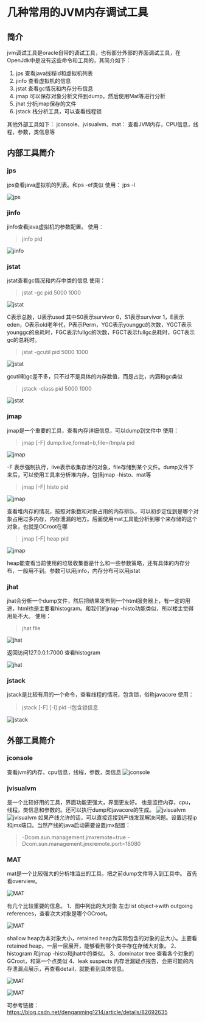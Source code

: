 # 几种常用的JVM内存调试工具
## 简介
jvm调试工具是oracle自带的调试工具，也有部分外部的界面调试工具，在OpenJdk中是没有这些命令和工具的，其简介如下：
1. jps 查看java线程id和虚拟机列表
2. jinfo 查看虚拟机的信息
3. jstat 查看gc情况和内存分布信息
4. jmap 可以保存对象分析文件到dump，然后使用Mat等进行分析
5. jhat 分析jmap保存的文件
6. jstack 栈分析工具，可以查看线程锁

其他外部工具如下：
jconsole、jvisualvm、mat： 查看JVM内存，CPU信息，线程，参数，类信息等
## 内部工具简介
### jps
jps查看java虚拟机的列表。和ps -ef类似 
使用：
jps -l 

![jps](https://img-blog.csdn.net/20180913172423227?watermark/2/text/aHR0cHM6Ly9ibG9nLmNzZG4ubmV0L2Rlbmdhbm1pbmcxMjE0/font/5a6L5L2T/fontsize/400/fill/I0JBQkFCMA==/dissolve/70)
### jinfo
jinfo查看java虚拟机的参数配置。 
使用：

> jinfo pid

![jinfo](https://img-blog.csdn.net/20180913172615598?watermark/2/text/aHR0cHM6Ly9ibG9nLmNzZG4ubmV0L2Rlbmdhbm1pbmcxMjE0/font/5a6L5L2T/fontsize/400/fill/I0JBQkFCMA==/dissolve/70)
### jstat
jstat查看gc情况和内存中类的信息 
使用：

> jstat -gc pid 5000 1000 

![jstat](https://img-blog.csdn.net/20180913172921619?watermark/2/text/aHR0cHM6Ly9ibG9nLmNzZG4ubmV0L2Rlbmdhbm1pbmcxMjE0/font/5a6L5L2T/fontsize/400/fill/I0JBQkFCMA==/dissolve/70)

C表示总数，U表示used 
其中S0表示survivor 0，S1表示survivor 1，E表示eden，O表示old老年代，P表示Perm，YGC表示younggc的次数，YGCT表示younggc的总耗时，FGC表示fullgc的次数，FGCT表示fullgc总耗时，GCT表示gc的总耗时。

> jstat -gcutil pid 5000 1000 

![jstat](https://img-blog.csdn.net/2018091317344633?watermark/2/text/aHR0cHM6Ly9ibG9nLmNzZG4ubmV0L2Rlbmdhbm1pbmcxMjE0/font/5a6L5L2T/fontsize/400/fill/I0JBQkFCMA==/dissolve/70)

gcutil和gc差不多，只不过不是具体的内存数值，而是占比，内涵和gc类似

> jstack -class pid 5000 1000 

![jstat](https://img-blog.csdn.net/20180913173601912?watermark/2/text/aHR0cHM6Ly9ibG9nLmNzZG4ubmV0L2Rlbmdhbm1pbmcxMjE0/font/5a6L5L2T/fontsize/400/fill/I0JBQkFCMA==/dissolve/70)
### jmap
jmap是一个重要的工具，查看内存详细信息，可以dump到文件中 
使用：

> jmap [-F] dump:live,format=b,file=/tmp/a pid 

![jmap](https://img-blog.csdn.net/20180913173852330?watermark/2/text/aHR0cHM6Ly9ibG9nLmNzZG4ubmV0L2Rlbmdhbm1pbmcxMjE0/font/5a6L5L2T/fontsize/400/fill/I0JBQkFCMA==/dissolve/70)

-F 表示强制执行，live表示收集存活的对象，file存储到某个文件。dump文件下来后，可以使用工具来分析堆内存，包括jmap -histo、mat等

> jmap [-F] histo pid 

![jmap](https://img-blog.csdn.net/20180913174128525?watermark/2/text/aHR0cHM6Ly9ibG9nLmNzZG4ubmV0L2Rlbmdhbm1pbmcxMjE0/font/5a6L5L2T/fontsize/400/fill/I0JBQkFCMA==/dissolve/70)

查看堆内存的情况，按照对象数和对象占用的内存排队，可以初步定位到是哪个对象占用过多内存，内存泄漏的地方。后面使用mat工具能分析到哪个来存储的这个对象，也就是GCroot在哪

> jmap [-F] heap pid 

![jmap](https://img-blog.csdn.net/2018091317444960?watermark/2/text/aHR0cHM6Ly9ibG9nLmNzZG4ubmV0L2Rlbmdhbm1pbmcxMjE0/font/5a6L5L2T/fontsize/400/fill/I0JBQkFCMA==/dissolve/70)

heap能查看当前使用的垃圾收集器是什么和一些参数策略，还有具体的内存分布，一般用不到。参数可以用jinfo，内存分布可以用jstat
### jhat
jhat会分析一个dump文件，然后把结果发布到一个html服务器上，有一定的用途，html也是主要看histogram。和我们的jmap -histo功能类似，所以楼主觉得用处不大。 
使用：

> jhat file 

![jhat](https://img-blog.csdn.net/20180913174838275?watermark/2/text/aHR0cHM6Ly9ibG9nLmNzZG4ubmV0L2Rlbmdhbm1pbmcxMjE0/font/5a6L5L2T/fontsize/400/fill/I0JBQkFCMA==/dissolve/70)

返回访问127.0.0.1:7000 查看histogram 

![jhat](https://img-blog.csdn.net/20180913174947102?watermark/2/text/aHR0cHM6Ly9ibG9nLmNzZG4ubmV0L2Rlbmdhbm1pbmcxMjE0/font/5a6L5L2T/fontsize/400/fill/I0JBQkFCMA==/dissolve/70)

### jstack
jstack是比较有用的一个命令，查看线程的情况，包含锁，俗称javacore 
使用：

> jstack [-F] [-l] pid 
> -l包含锁信息

![jstack](https://img-blog.csdn.net/20180913175336280?watermark/2/text/aHR0cHM6Ly9ibG9nLmNzZG4ubmV0L2Rlbmdhbm1pbmcxMjE0/font/5a6L5L2T/fontsize/400/fill/I0JBQkFCMA==/dissolve/70)
## 外部工具简介
### jconsole
查看jvm的内存，cpu信息，线程，参数，类信息
![jconsole](https://img-blog.csdn.net/20180913175705590?watermark/2/text/aHR0cHM6Ly9ibG9nLmNzZG4ubmV0L2Rlbmdhbm1pbmcxMjE0/font/5a6L5L2T/fontsize/400/fill/I0JBQkFCMA==/dissolve/70)
### jvisualvm
是一个比较好用的工具，界面功能更强大，界面更友好。 
也是监控内存，cpu，线程，类信息和参数的。还可以执行dump和javacore的生成。
![jvisualvm](https://img-blog.csdn.net/20180913175925137?watermark/2/text/aHR0cHM6Ly9ibG9nLmNzZG4ubmV0L2Rlbmdhbm1pbmcxMjE0/font/5a6L5L2T/fontsize/400/fill/I0JBQkFCMA==/dissolve/70)
![jvisualvm](https://img-blog.csdn.net/20180913180004194?watermark/2/text/aHR0cHM6Ly9ibG9nLmNzZG4ubmV0L2Rlbmdhbm1pbmcxMjE0/font/5a6L5L2T/fontsize/400/fill/I0JBQkFCMA==/dissolve/70)
如果产线允许的话，可以直接连接到产线发现解决问题。设置远程ip和jmx端口。当然产线的java启动需要设置jmx配置：

> -Dcom.sun.management.jmxremote=true 
> -Dcom.sun.management.jmxremote.port=18080

### MAT
mat是一个比较强大的分析堆溢出的工具。把之前dump文件导入到工具中。 
首先看overview。

![MAT](https://img-blog.csdn.net/20180913180923481?watermark/2/text/aHR0cHM6Ly9ibG9nLmNzZG4ubmV0L2Rlbmdhbm1pbmcxMjE0/font/5a6L5L2T/fontsize/400/fill/I0JBQkFCMA==/dissolve/70)

有几个比较重要的信息。 
1、图中列出的大对象 
左击list object->with outgoing references，查看次大对象是哪个GCroot。 

![MAT](https://img-blog.csdn.net/20180913181556416?watermark/2/text/aHR0cHM6Ly9ibG9nLmNzZG4ubmV0L2Rlbmdhbm1pbmcxMjE0/font/5a6L5L2T/fontsize/400/fill/I0JBQkFCMA==/dissolve/70)

shallow heap为本对象大小，retained heap为实际包含的对象的总大小。主要看retained heap，一层一层展开，能够看到哪个类中存在存储大对象。 
2、histogram 
和jmap -histo和jhat中的类似。 
3、dominator tree 
查看各个对象的GCroot，和第一个点类似 
4、leak suspects 
内存泄漏疑点报告，会把可能的内存泄漏点展示，再查看detail，就能看到具体信息。
 
![MAT](https://img-blog.csdn.net/20180913182146897?watermark/2/text/aHR0cHM6Ly9ibG9nLmNzZG4ubmV0L2Rlbmdhbm1pbmcxMjE0/font/5a6L5L2T/fontsize/400/fill/I0JBQkFCMA==/dissolve/70)

![MAT](https://img-blog.csdn.net/20180913182132395?watermark/2/text/aHR0cHM6Ly9ibG9nLmNzZG4ubmV0L2Rlbmdhbm1pbmcxMjE0/font/5a6L5L2T/fontsize/400/fill/I0JBQkFCMA==/dissolve/70)



可参考链接：https://blog.csdn.net/denganming1214/article/details/82692635